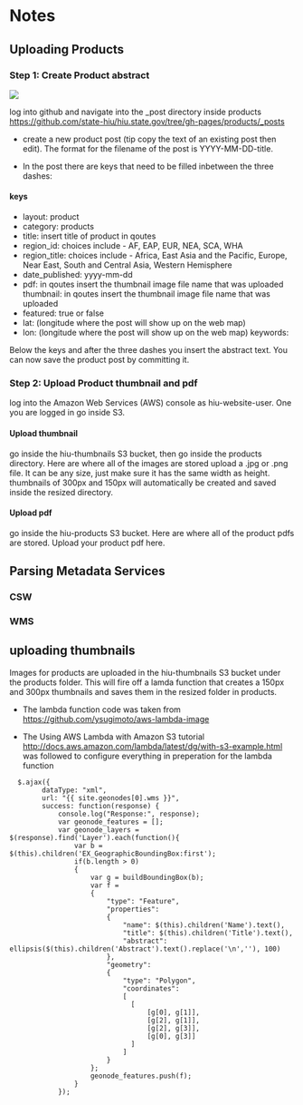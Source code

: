 # Notes

## Uploading Products

### Step 1: Create Product abstract

<img src="https://github.com/d3netxer/hiu.state.gov/blob/gh-pages/assets/img/repo_location.png">

log into github and navigate into the _post directory inside products https://github.com/state-hiu/hiu.state.gov/tree/gh-pages/products/_posts

- create a new product post (tip copy the text of an existing post then edit). The format for the filename of the post is YYYY-MM-DD-title.

- In the post there are keys that need to be filled inbetween the three dashes:

#### keys

- layout: product
- category: products
- title: insert title of product in qoutes
- region_id: choices include - AF, EAP, EUR, NEA, SCA, WHA
- region_title: choices include - Africa, East Asia and the Pacific, Europe, Near East, South and Central Asia, Western Hemisphere
- date_published: yyyy-mm-dd
- pdf: in qoutes insert the thumbnail image file name that was uploaded
thumbnail: in qoutes insert the thumbnail image file name that was uploaded
- featured: true or false 
- lat: (longitude where the post will show up on the web map)
- lon: (longitude where the post will show up on the web map)
keywords:

Below the keys and after the three dashes you insert the abstract text. You can now save the product post by committing it.

### Step 2: Upload Product thumbnail and pdf

log into the Amazon Web Services (AWS) console as hiu-website-user. One you are logged in go inside S3.

#### Upload thumbnail

go inside the hiu-thumbnails S3 bucket, then go inside the products directory. Here are where all of the images are stored upload a .jpg or .png file. It can be any size, just make sure it has the same width as height. thumbnails of 300px and 150px will automatically be created and saved inside the resized directory.

#### Upload pdf

go inside the hiu-products S3 bucket. Here are where all of the product pdfs are stored. Upload your product pdf here.

## Parsing Metadata Services

### CSW

### WMS

## uploading thumbnails

Images for products are uploaded in the hiu-thumbnails S3 bucket under the products folder. This will fire off a lamda function that creates a 150px and 300px thumbnails and saves them in the resized folder in products.

- The lambda function code was taken from https://github.com/ysugimoto/aws-lambda-image

- The Using AWS Lambda with Amazon S3 tutorial http://docs.aws.amazon.com/lambda/latest/dg/with-s3-example.html was followed to configure everything in preperation for the lambda function


```
  $.ajax({
        dataType: "xml",
        url: "{{ site.geonodes[0].wms }}",
        success: function(response) {
            console.log("Response:", response);
            var geonode_features = [];
            var geonode_layers = $(response).find('Layer').each(function(){
                var b = $(this).children('EX_GeographicBoundingBox:first');
                if(b.length > 0)
                {
                    var g = buildBoundingBox(b);
                    var f =
                    {
                        "type": "Feature",
                        "properties":
                        {
                            "name": $(this).children('Name').text(),
                            "title": $(this).children('Title').text(),
                            "abstract": ellipsis($(this).children('Abstract').text().replace('\n',''), 100)
                        },
                        "geometry":
                        {
                            "type": "Polygon",
                            "coordinates":
                            [
                              [
                                  [g[0], g[1]],
                                  [g[2], g[1]],
                                  [g[2], g[3]],
                                  [g[0], g[3]]
                              ]
                            ]                        
                        }
                    };
                    geonode_features.push(f);
                }
            });
```
